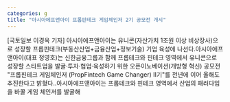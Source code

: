 ```yaml
---
categories: g
title: "아시아에프앤아이 프롭핀테크 게임체인저 2기 공모전 개시"
---
```

[국토일보 이경옥 기자] 아시아에프앤아이는 유니콘(자산가치 1조원 이상 비상장사)으로 성장할 프롭핀테크(부동산산업+금융산업+정보기술) 기업 육성에 나선다.아시아에프앤아이(대표 정영호)는 신한금융그룹과 함께 프롭테크와 핀테크 영역에서 유니콘으로 성장할 스타트업을 발굴·투자·협업·육성하기 위한 오픈이노베이션(개방형 혁신) 공모전 "프롭핀테크 게임체인저 (PropFintech Game Changer) Ⅱ기"를 전년에 이어 올해도 추진한다고 밝혔다..아시아에프앤아이는 프롭테크와 핀테크 영역에서 산업의 패러다임을 바꿀 게임 체인저를 발굴해